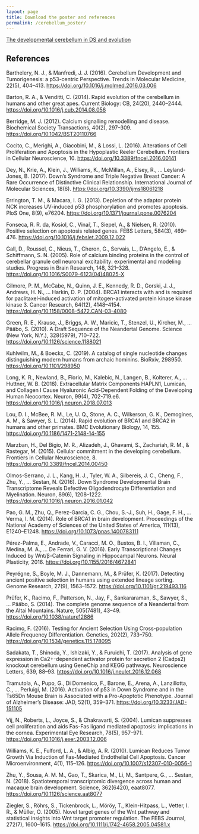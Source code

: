 ```yaml
---
layout: page
title: Download the poster and references
permalink: /cerebellum_poster/
---
```


<a title="poster" href="/files/developmental_cb_poster.pdf">The developmental cerebellum in DS and evolution</a>

<h2>References</h2>

Barthelery, N. J., & Manfredi, J. J. (2016). Cerebellum Development and Tumorigenesis: a p53-centric Perspective. Trends in Molecular Medicine, 22(5), 404–413. https://doi.org/10.1016/j.molmed.2016.03.006

Barton, R. A., & Venditti, C. (2014). Rapid evolution of the cerebellum in humans and other great apes. Current Biology: CB, 24(20), 2440–2444. https://doi.org/10.1016/j.cub.2014.08.056

Berridge, M. J. (2012). Calcium signalling remodelling and disease. Biochemical Society Transactions, 40(2), 297–309. https://doi.org/10.1042/BST20110766

Cocito, C., Merighi, A., Giacobini, M., & Lossi, L. (2016). Alterations of Cell Proliferation and Apoptosis in the Hypoplastic Reeler Cerebellum. Frontiers in Cellular Neuroscience, 10. https://doi.org/10.3389/fncel.2016.00141

Dey, N., Krie, A., Klein, J., Williams, K., McMillan, A., Elsey, R., … Leyland-Jones, B. (2017). Down’s Syndrome and Triple Negative Breast Cancer: A Rare Occurrence of Distinctive Clinical Relationship. International Journal of Molecular Sciences, 18(6). https://doi.org/10.3390/ijms18061218

Errington, T. M., & Macara, I. G. (2013). Depletion of the adaptor protein NCK increases UV-induced p53 phosphorylation and promotes apoptosis. PloS One, 8(9), e76204. https://doi.org/10.1371/journal.pone.0076204

Fonseca, R. R. da, Kosiol, C., Vinař, T., Siepel, A., & Nielsen, R. (2010). Positive selection on apoptosis related genes. FEBS Letters, 584(3), 469–476. https://doi.org/10.1016/j.febslet.2009.12.022

Gall, D., Roussel, C., Nieus, T., Cheron, G., Servais, L., D’Angelo, E., & Schiffmann, S. N. (2005). Role of calcium binding proteins in the control of cerebellar granule cell neuronal excitability: experimental and modeling studies. Progress in Brain Research, 148, 321–328. https://doi.org/10.1016/S0079-6123(04)48025-X

Gilmore, P. M., McCabe, N., Quinn, J. E., Kennedy, R. D., Gorski, J. J., Andrews, H. N., … Harkin, D. P. (2004). BRCA1 interacts with and is required for paclitaxel-induced activation of mitogen-activated protein kinase kinase kinase 3. Cancer Research, 64(12), 4148–4154. https://doi.org/10.1158/0008-5472.CAN-03-4080

Green, R. E., Krause, J., Briggs, A. W., Maricic, T., Stenzel, U., Kircher, M., … Pääbo, S. (2010). A Draft Sequence of the Neandertal Genome. Science (New York, N.Y.), 328(5979), 710–722. https://doi.org/10.1126/science.1188021

Kuhlwilm, M., & Boeckx, C. (2019). A catalog of single nucleotide changes distinguishing modern humans from archaic hominins. BioRxiv, 298950. https://doi.org/10.1101/298950

Long, K. R., Newland, B., Florio, M., Kalebic, N., Langen, B., Kolterer, A., … Huttner, W. B. (2018). Extracellular Matrix Components HAPLN1, Lumican, and Collagen I Cause Hyaluronic Acid-Dependent Folding of the Developing Human Neocortex. Neuron, 99(4), 702-719.e6. https://doi.org/10.1016/j.neuron.2018.07.013

Lou, D. I., McBee, R. M., Le, U. Q., Stone, A. C., Wilkerson, G. K., Demogines, A. M., & Sawyer, S. L. (2014). Rapid evolution of BRCA1 and BRCA2 in humans and other primates. BMC Evolutionary Biology, 14, 155. https://doi.org/10.1186/1471-2148-14-155

Marzban, H., Del Bigio, M. R., Alizadeh, J., Ghavami, S., Zachariah, R. M., & Rastegar, M. (2015). Cellular commitment in the developing cerebellum. Frontiers in Cellular Neuroscience, 8. https://doi.org/10.3389/fncel.2014.00450

Olmos-Serrano, J. L., Kang, H. J., Tyler, W. A., Silbereis, J. C., Cheng, F., Zhu, Y., … Sestan, N. (2016). Down Syndrome Developmental Brain Transcriptome Reveals Defective Oligodendrocyte Differentiation and Myelination. Neuron, 89(6), 1208–1222. https://doi.org/10.1016/j.neuron.2016.01.042

Pao, G. M., Zhu, Q., Perez-Garcia, C. G., Chou, S.-J., Suh, H., Gage, F. H., … Verma, I. M. (2014). Role of BRCA1 in brain development. Proceedings of the National Academy of Sciences of the United States of America, 111(13), E1240–E1248. https://doi.org/10.1073/pnas.1400783111

Pérez-Palma, E., Andrade, V., Caracci, M. O., Bustos, B. I., Villaman, C., Medina, M. A., … De Ferrari, G. V. (2016). Early Transcriptional Changes Induced by Wnt/β-Catenin Signaling in Hippocampal Neurons. Neural Plasticity, 2016. https://doi.org/10.1155/2016/4672841

Peyrégne, S., Boyle, M. J., Dannemann, M., & Prüfer, K. (2017). Detecting ancient positive selection in humans using extended lineage sorting. Genome Research, 27(9), 1563–1572. https://doi.org/10.1101/gr.219493.116

Prüfer, K., Racimo, F., Patterson, N., Jay, F., Sankararaman, S., Sawyer, S., … Pääbo, S. (2014). The complete genome sequence of a Neandertal from the Altai Mountains. Nature, 505(7481), 43–49. https://doi.org/10.1038/nature12886

Racimo, F. (2016). Testing for Ancient Selection Using Cross-population Allele Frequency Differentiation. Genetics, 202(2), 733–750. https://doi.org/10.1534/genetics.115.178095

Sadakata, T., Shinoda, Y., Ishizaki, Y., & Furuichi, T. (2017). Analysis of gene expression in Ca2+-dependent activator protein for secretion 2 (Cadps2) knockout cerebellum using GeneChip and KEGG pathways. Neuroscience Letters, 639, 88–93. https://doi.org/10.1016/j.neulet.2016.12.068

Tramutola, A., Pupo, G., Di Domenico, F., Barone, E., Arena, A., Lanzillotta, C., … Perluigi, M. (2016). Activation of p53 in Down Syndrome and in the Ts65Dn Mouse Brain is Associated with a Pro-Apoptotic Phenotype. Journal of Alzheimer’s Disease: JAD, 52(1), 359–371. https://doi.org/10.3233/JAD-151105

Vij, N., Roberts, L., Joyce, S., & Chakravarti, S. (2004). Lumican suppresses cell proliferation and aids Fas-Fas ligand mediated apoptosis: implications in the cornea. Experimental Eye Research, 78(5), 957–971. https://doi.org/10.1016/j.exer.2003.12.006

Williams, K. E., Fulford, L. A., & Albig, A. R. (2010). Lumican Reduces Tumor Growth Via Induction of Fas-Mediated Endothelial Cell Apoptosis. Cancer Microenvironment, 4(1), 115–126. https://doi.org/10.1007/s12307-010-0056-1

Zhu, Y., Sousa, A. M. M., Gao, T., Skarica, M., Li, M., Santpere, G., … Sestan, N. (2018). Spatiotemporal transcriptomic divergence across human and macaque brain development. Science, 362(6420), eaat8077. https://doi.org/10.1126/science.aat8077

Ziegler, S., Röhrs, S., Tickenbrock, L., Möröy, T., Klein-Hitpass, L., Vetter, I. R., & Müller, O. (2005). Novel target genes of the Wnt pathway and statistical insights into Wnt target promoter regulation. The FEBS Journal, 272(7), 1600–1615. https://doi.org/10.1111/j.1742-4658.2005.04581.x
